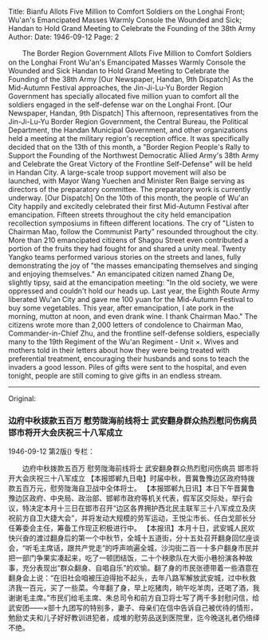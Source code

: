 Title: Bianfu Allots Five Million to Comfort Soldiers on the Longhai Front; Wu'an's Emancipated Masses Warmly Console the Wounded and Sick; Handan to Hold Grand Meeting to Celebrate the Founding of the 38th Army
Author:
Date: 1946-09-12
Page: 2

　　The Border Region Government Allots Five Million to Comfort Soldiers on the Longhai Front
    Wu'an's Emancipated Masses Warmly Console the Wounded and Sick
    Handan to Hold Grand Meeting to Celebrate the Founding of the 38th Army
    [Our Newspaper, Handan, 9th Dispatch] As the Mid-Autumn Festival approaches, the Jin-Ji-Lu-Yu Border Region Government has specially allocated five million yuan to comfort all the soldiers engaged in the self-defense war on the Longhai Front.
    [Our Newspaper, Handan, 9th Dispatch] This afternoon, representatives from the Jin-Ji-Lu-Yu Border Region Government, the Central Bureau, the Political Department, the Handan Municipal Government, and other organizations held a meeting at the military region's reception office. It was specifically decided that on the 13th of this month, a "Border Region People's Rally to Support the Founding of the Northwest Democratic Allied Army's 38th Army and Celebrate the Great Victory of the Frontline Self-Defense" will be held in Handan City. A large-scale troop support movement will also be launched, with Mayor Wang Yuechen and Minister Ren Baige serving as directors of the preparatory committee. The preparatory work is currently underway.
    [Our Dispatch] On the 10th of this month, the people of Wu'an City happily and excitedly celebrated their first Mid-Autumn Festival after emancipation. Fifteen streets throughout the city held emancipation recollection symposiums in fifteen different locations. The cry of "Listen to Chairman Mao, follow the Communist Party" resounded throughout the city. More than 210 emancipated citizens of Shagou Street even contributed a portion of the fruits they had fought for and shared a unity meal. Twenty Yangko teams performed various stories on the streets and lanes, fully demonstrating the joy of "the masses emancipating themselves and singing and enjoying themselves." An emancipated citizen named Zhang De, slightly tipsy, said at the emancipation meeting: "In the old society, we were oppressed and couldn't hold our heads up. Last year, the Eighth Route Army liberated Wu'an City and gave me 100 yuan for the Mid-Autumn Festival to buy some vegetables. This year, after emancipation, I ate pork in the morning, mutton at noon, and even drank wine. I thank Chairman Mao." The citizens wrote more than 2,000 letters of condolence to Chairman Mao, Commander-in-Chief Zhu, and the frontline self-defense soldiers, especially many to the 19th Regiment of the Wu'an Regiment - Unit ×. Wives and mothers told in their letters about how they were being treated with preferential treatment, encouraging their husbands and sons to teach the invaders a good lesson. Piles of gifts were sent to the hospital, and even tonight, people are still coming to give gifts in an endless stream.



<hr /> 

Original: 


### 边府中秋拨款五百万  慰劳陇海前线将士  武安翻身群众热烈慰问伤病员  邯市将开大会庆祝三十八军成立

1946-09-12
第2版()
专栏：

　　边府中秋拨款五百万
    慰劳陇海前线将士
    武安翻身群众热烈慰问伤病员
    邯市将开大会庆祝三十八军成立
    【本报邯郸九日电】时届中秋，晋冀鲁豫边区政府特拨款五百万元，慰劳陇海自卫战中全体将士。
    【本报邯郸九日讯】本日下午晋冀鲁豫边区政府、中央局、政治部、邯郸市政府等机关代表，假军区交际处，举行会议，特决定本月十三日在邯市召开“边区各界拥护西北民主联军三十八军成立及庆祝前方自卫大捷大会”，并将发动大规模的劳军运动，王悦尘市长、任白戈部长分任筹委会主任，筹备工作现正积极进行中。
    【本报讯】本月十日，武安城人民欢快兴奋的渡过翻身后的第一个中秋节，全城十五道街，分十五处召开翻身回忆座谈会，“听毛主席话，跟共产党走”的呼声响遍全城，沙沟街二百一十多户翻身市民并把一部门争果实凑起来，吃了一顿团结饭，二十个秧歌队在大街小巷扮演各种故事，充分表现出“群众翻身、自唱自乐”的欢愉。翻了身的市民张德带着一些酒意在翻身会上说：“在旧社会咱被压迫得抬不起头，去年八路军解放武安城，过中秋救济我一百元，买了一些菜。今年翻了身，早上吃猪肉，晌午吃羊肉，还喝了酒，我谢谢毛主席。”市民们给毛主席、朱总司令和前方自卫将士写了两千多封慰问信，给武安团——×部十九团写的特别多，妻子、母亲们在信中告诉自己被优待的情形，勉励丈夫和儿子好好教训进犯者，成堆的慰劳品送到医院里，迄今晚送礼者仍络绎不绝。
